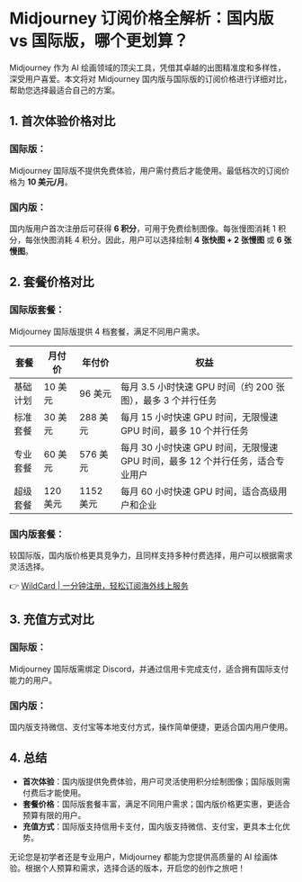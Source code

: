 # Midjourney 订阅价格全解析：国内版 vs 国际版，哪个更划算？

Midjourney 作为 AI 绘画领域的顶尖工具，凭借其卓越的出图精准度和多样性，深受用户喜爱。本文将对 Midjourney 国内版与国际版的订阅价格进行详细对比，帮助您选择最适合自己的方案。

## 1. 首次体验价格对比

### 国际版：
Midjourney 国际版不提供免费体验，用户需付费后才能使用。最低档次的订阅价格为 **10 美元/月**。

### 国内版：
国内版用户首次注册后可获得 **6 积分**，可用于免费绘制图像。每张慢图消耗 1 积分，每张快图消耗 4 积分。因此，用户可以选择绘制 **4 张快图 + 2 张慢图** 或 **6 张慢图**。

## 2. 套餐价格对比

### 国际版套餐：
Midjourney 国际版提供 4 档套餐，满足不同用户需求。

| **套餐**        | **月付价** | **年付价** | **权益**                                                                 |
|----------------|-----------|-----------|------------------------------------------------------------------------|
| 基础计划       | 10 美元   | 96 美元   | 每月 3.5 小时快速 GPU 时间（约 200 张图），最多 3 个并行任务                      |
| 标准套餐       | 30 美元   | 288 美元  | 每月 15 小时快速 GPU 时间，无限慢速 GPU 时间，最多 10 个并行任务                  |
| 专业套餐       | 60 美元   | 576 美元  | 每月 30 小时快速 GPU 时间，无限慢速 GPU 时间，最多 12 个并行任务，适合专业用户       |
| 超级套餐       | 120 美元  | 1152 美元 | 每月 60 小时快速 GPU 时间，适合高级用户和企业                                |

### 国内版套餐：
较国际版，国内版价格更具竞争力，且同样支持多种付费选择，用户可以根据需求灵活选择。

👉 [WildCard | 一分钟注册，轻松订阅海外线上服务](https://bbtdd.com/WildCard)

## 3. 充值方式对比

### 国际版：
Midjourney 国际版需绑定 Discord，并通过信用卡完成支付，适合拥有国际支付能力的用户。

### 国内版：
国内版支持微信、支付宝等本地支付方式，操作简单便捷，更适合国内用户使用。

## 4. 总结

- **首次体验**：国内版提供免费体验，用户可灵活使用积分绘制图像；国际版则需付费后才能使用。
- **套餐价格**：国际版套餐丰富，满足不同用户需求；国内版价格更实惠，更适合预算有限的用户。
- **充值方式**：国际版支持信用卡支付，国内版支持微信、支付宝，更具本土化优势。

无论您是初学者还是专业用户，Midjourney 都能为您提供高质量的 AI 绘画体验。根据个人预算和需求，选择合适的版本，开启您的创作之旅吧！